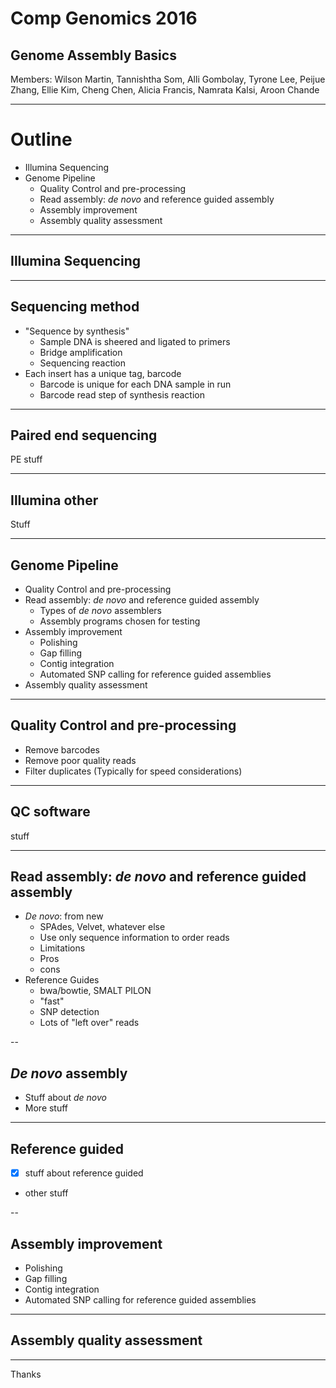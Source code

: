 # Comp Genomics 2016

## Genome Assembly Basics

Members: Wilson Martin, Tannishtha Som,  Alli Gombolay, Tyrone Lee, Peijue Zhang, Ellie Kim, Cheng Chen, Alicia Francis, Namrata Kalsi, Aroon Chande


---

# Outline

- Illumina Sequencing 
- Genome Pipeline
  - Quality Control and pre-processing
  - Read assembly: *de novo* and reference guided assembly 
  - Assembly improvement
  - Assembly quality assessment 


---

## Illumina Sequencing

---

## Sequencing method

- "Sequence by synthesis"
	-  Sample DNA is sheered and ligated to primers
	- Bridge amplification 
	- Sequencing reaction
- Each insert has a unique tag, barcode
	- Barcode is unique for each DNA sample in run
	- Barcode read step of synthesis reaction

---

## Paired end sequencing

PE stuff

---

## Illumina other

Stuff

---

##  Genome Pipeline
  - Quality Control and pre-processing
  - Read assembly: *de novo* and reference guided assembly 
	- Types of *de novo* assemblers
	- Assembly programs chosen for testing
  - Assembly improvement
	- Polishing
	- Gap filling
	- Contig integration
	- Automated SNP calling for reference guided assemblies
  - Assembly quality assessment 


---


## Quality Control and pre-processing

- Remove barcodes
- Remove poor quality reads
- Filter duplicates (Typically for speed considerations)

---

## QC software

stuff


---

## Read assembly: *de novo* and reference guided assembly

- *De novo*: from new
	- SPAdes, Velvet, whatever else
	- Use only sequence information to order reads 
	- Limitations
	- Pros
	- cons
- Reference Guides
	- bwa/bowtie, SMALT PILON
	- "fast"
	- SNP detection
	- Lots of "left over" reads

--

## *De novo* assembly

- Stuff about *de novo*
- More stuff

---

## Reference guided

- [X] stuff about reference guided
- other stuff


--

## Assembly improvement
- Polishing
- Gap filling
- Contig integration
- Automated SNP calling for reference guided assemblies


---

## Assembly quality assessment

---

Thanks
